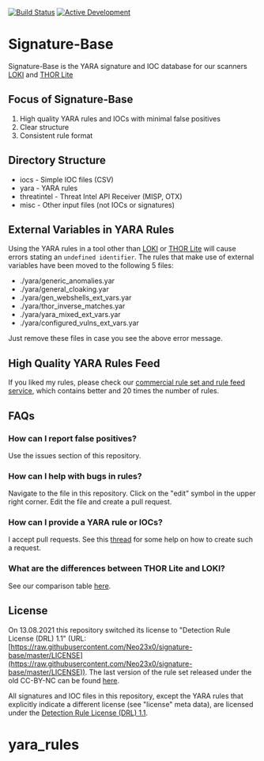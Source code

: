 [![Build Status](https://travis-ci.org/Neo23x0/signature-base.svg?branch=master)](https://travis-ci.org/Neo23x0/signature-base) [![Active Development](https://img.shields.io/badge/Maintenance%20Level-Actively%20Developed-brightgreen.svg)](https://gist.github.com/cheerfulstoic/d107229326a01ff0f333a1d3476e068d)


# Signature-Base

Signature-Base is the YARA signature and IOC database for our scanners [LOKI](https://github.com/Neo23x0/Loki) and [THOR Lite](https://www.nextron-systems.com/thor-lite/)

## Focus of Signature-Base

1. High quality YARA rules and IOCs with minimal false positives
2. Clear structure
3. Consistent rule format

## Directory Structure

- iocs - Simple IOC files (CSV)
- yara - YARA rules
- threatintel - Threat Intel API Receiver (MISP, OTX)
- misc - Other input files (not IOCs or signatures)

## External Variables in YARA Rules

Using the YARA rules in a tool other than [LOKI](https://github.com/Neo23x0/Loki) or [THOR Lite](https://www.nextron-systems.com/thor-lite/) will cause errors stating an `undefined identifier`. The rules that make use of external variables have been moved to the following 5 files:

- ./yara/generic_anomalies.yar
- ./yara/general_cloaking.yar
- ./yara/gen_webshells_ext_vars.yar
- ./yara/thor_inverse_matches.yar
- ./yara/yara_mixed_ext_vars.yar
- ./yara/configured_vulns_ext_vars.yar

Just remove these files in case you see the above error message.

## High Quality YARA Rules Feed

If you liked my rules, please check our [commercial rule set and rule feed service](https://www.nextron-systems.com/2018/12/21/yara-rule-sets-and-rule-feed/), which contains better and 20 times the number of rules.

## FAQs

### How can I report false positives?

Use the issues section of this repository.

### How can I help with bugs in rules?

Navigate to the file in this repository. Click on the "edit" symbol in the upper right corner. Edit the file and create a pull request.

### How can I provide a YARA rule or IOCs?

I accept pull requests. See this [thread](https://twitter.com/cyb3rops/status/1320657673742897153) for some help on how to create such a request. 

### What are the differences between THOR Lite and LOKI?

See our comparison table [here](https://www.nextron-systems.com/compare-our-scanners/).

## License

On 13.08.2021 this repository switched its license to "Detection Rule License (DRL) 1.1" (URL: [https://raw.githubusercontent.com/Neo23x0/signature-base/master/LICENSE](https://raw.githubusercontent.com/Neo23x0/signature-base/master/LICENSE)). The last version of the rule set released under the old CC-BY-NC can be found [here](https://github.com/Neo23x0/signature-base/releases/tag/v2.0).

All signatures and IOC files in this repository, except the YARA rules that explicitly indicate a different license (see "license" meta data), are licensed under the [Detection Rule License (DRL) 1.1](https://raw.githubusercontent.com/Neo23x0/signature-base/master/LICENSE).
# yara_rules
